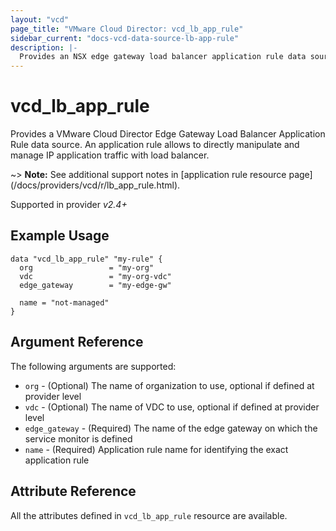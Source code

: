 ```yaml
---
layout: "vcd"
page_title: "VMware Cloud Director: vcd_lb_app_rule"
sidebar_current: "docs-vcd-data-source-lb-app-rule"
description: |-
  Provides an NSX edge gateway load balancer application rule data source.
---
```


# vcd\_lb\_app\_rule

Provides a VMware Cloud Director Edge Gateway Load Balancer Application Rule data source. An application
rule allows to directly manipulate and manage IP application traffic with load balancer.

~> **Note:** See additional support notes in [application rule resource page]
(/docs/providers/vcd/r/lb_app_rule.html).

Supported in provider *v2.4+*

## Example Usage

```hcl
data "vcd_lb_app_rule" "my-rule" {
  org                 = "my-org"
  vdc                 = "my-org-vdc"
  edge_gateway        = "my-edge-gw"

  name = "not-managed"
}
```

## Argument Reference

The following arguments are supported:

* `org` - (Optional) The name of organization to use, optional if defined at provider level
* `vdc` - (Optional) The name of VDC to use, optional if defined at provider level
* `edge_gateway` - (Required) The name of the edge gateway on which the service monitor is defined
* `name` - (Required) Application rule name for identifying the exact application rule

## Attribute Reference

All the attributes defined in `vcd_lb_app_rule` resource are available.
